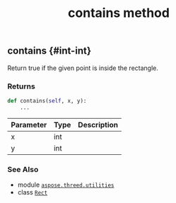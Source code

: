 ﻿---
title: contains method
second_title: Aspose.3D for Python via .NET API References
description: 
type: docs
weight: 20
url: /python-net/aspose.threed.utilities/rect/contains/
is_root: false
---

## contains {#int-int}

Return true if the given point is inside the rectangle.


### Returns 





```python
def contains(self, x, y):
    ...
```


| Parameter | Type | Description |
| :- | :- | :- |
| x | int |  |
| y | int |  |



### See Also
* module [`aspose.threed.utilities`](../../)
* class [`Rect`](/3d/python-net/aspose.threed.utilities/rect)
